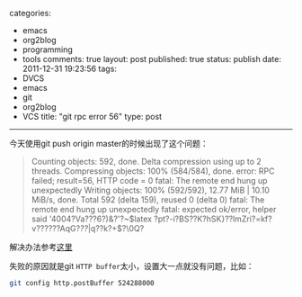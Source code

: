 categories: 
  - emacs
  - org2blog
  - programming
  - tools
comments: true
layout: post
published: true
status: publish
date: 2011-12-31 19:23:56
tags: 
  - DVCS
  - emacs
  - git
  - org2blog
  - VCS
title: "git rpc error 56"
type: post
---

今天使用git push origin master的时候出现了这个问题： 

> Counting objects: 592, done.
> Delta compression using up to 2 threads.
> Compressing objects: 100% (584/584), done.
> error: RPC failed; result=56, HTTP code = 0
> fatal: The remote end hung up unexpectedly
> Writing objects: 100% (592/592), 12.77 MiB | 10.10 MiB/s, done.
> Total 592 (delta 159), reused 0 (delta 0)
> fatal: The remote end hung up unexpectedly
> fatal: expected ok/error, helper said '4004?Va???6?)&?'?~$latex ?pt?-i?BS??Κ?hSK}??lmZri?=kf?v??????AqG?*??*|q??k?+$?\0Q?

解决办法参考[这里](http://codaset.com/codaset/codaset/tickets/723)

失败的原因就是git `HTTP buffer`太小，设置大一点就没有问题，比如：

```sh
git config http.postBuffer 524288000
```
   
